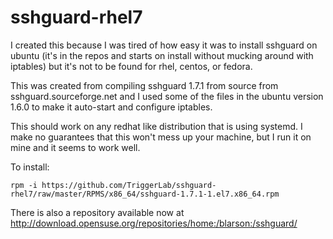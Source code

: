 # sshguard-rhel7

I created this because I was tired of how easy it was to install sshguard on ubuntu
(it's in the repos and starts on install without mucking around with iptables) but it's
not to be found for rhel, centos, or fedora.

This was created from compiling sshguard 1.7.1 from source from sshguard.sourceforge.net
and I used some of the files in the ubuntu version 1.6.0 to make it auto-start and configure
iptables.

This should work on any redhat like distribution that is using systemd.  I make no guarantees
that this won't mess up your machine, but I run it on mine and it seems to work well.

To install:
```
rpm -i https://github.com/TriggerLab/sshguard-rhel7/raw/master/RPMS/x86_64/sshguard-1.7.1-1.el7.x86_64.rpm
```

There is also a repository available now at http://download.opensuse.org/repositories/home:/blarson:/sshguard/
